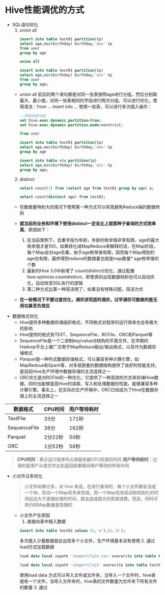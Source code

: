 # Hive性能调优的方式
- SQL语句优化
	1. union all
		```sql
		insert into table test01 partition(tp)
		select age,max(birthday) birthday,'max' tp
		from user
		group by age
		
		union all
		
		insert into table test01 partition(tp)
		select age,min(birthday) birthday,'min' tp
		from user
		group by age;
		```
	- union all 前后的两个语句都是对同一张表按照age进行分组，然后分别取最大、最小值，对同一张表相同的字段进行两次分组，可以进行优化，使用语法：from ... insert into ... 使用一张表，可以进行多次插入操作：
		```sql
		--开启动态分区 
		set hive.exec.dynamic.partition=true; 
		set hive.exec.dynamic.partition.mode=nonstrict; 
		
		from user 
		
		insert into table test01 partition(tp) 
		select age,max(birthday) birthday,'max' tp 
		group by age
		
		insert into table stu partition(tp) 
		select age,min(birthday) birthday,'min' tp 
		group by age;
		```
	2. distinct
		```sql
		select count(1) from (select age from test01 group by age) a;
		
		select count(distinct age) from test01;
		```
	- 在数据量特别大的情况下使用第一种方式可以有效避免Reduce端的数据倾斜
	- **就当前的业务和环境下使用distinct一定会比上面那种子查询的方式效率高**，原因如下：
		1. 在当前案例下，去重字段为年龄，年龄的枚举值非常有限，age的最大枚举值才是100，如果转化成MapReduce来解释的话，在Map阶段，每个Map会对age去重。由于age枚举值有限，因而每个Map得到的age也有限，最终得到reduce的数据量也就是map数量* age枚举值的个数
		2. 最新的Hive 3.0中新增了 count(distinct)优化，通过配置hive.optimize.countdistinct，即使真的出现数据倾斜也可以自动优化，自动改变SQL执行的逻辑
		3. 第二种方式比第一种简洁明了，如果没有特殊问题，简洁为优

	- **在一些情况下不要过度优化，调优讲究适时调优，过早调优可能做的是无用功甚至负效应**
- 数据格式优化
	- Hive提供多种数据存储组织格式，不同格式对程序的运行效率也会有极大的影响
	- Hive提供的格式有TEXT、SequenceFile、RCFile、ORC和Parquet等
	- SequenceFile是一个二进制key/value对结构的平面文件，在早期的Hadoop平台上被广泛用于MapReduce输出/输出格式，以及作为数据存储格式
	- *Parquet*是一种列式数据存储格式，可以兼容多种计算引擎，如MapRedcue和Spark等，对多层嵌套的数据结构提供了良好的性能支持，是目前Hive生产环境中数据存储的主流选择之一
	- ORC优化是对RCFile的一种优化，它提供了一种高效的方式来存储Hive数据，同时也能够提高Hive的读取、写入和处理数据的性能，能够兼容多种计算引擎。事实上，在实际的生产环境中，ORC已经成为了Hive在数据存储上的主流选择之一

| 数据格式 | CPU时间 | 用户等待耗时 |
| --- | --- | --- |
| TextFile | 33分 | 171秒 |
| SequenceFile | 38分 | 162秒 |
| Parquet | 2分22秒 | 50秒 |
| ORC | 1分52秒 | 56秒 |

>**CPU时间**：表示运行程序所占用服务器CPU资源的时间
**用户等待耗时**：记录的是用户从提交作业到返回结果期间用户等待的所有时间

- 小文件过多优化
	>小文件如果过多，对 hive 来说，在进行查询时，每个小文件都会当成一个块，启动一个Map任务来完成，而一个Map任务启动和初始化的时间远远大于逻辑处理的时间，就会造成很大的资源浪费。而且，同时可执行的Map数量是受限的
	- 小文件产生原因
		1. 直接向表中插入数据
		```sql
		insert into table test02 values (1,'a'),(2,'b');
		```
		多次插入少量数据就会出现多个小文件，生产环境基本没有使用
		2. 通过load方式加载数据
		```sql
		load data local inpath '/export/list.csv' overwrite into table test02 -- 导入文件

		load data local inpath '/export/list' overwrite into table test02 -- 导入文件夹
		```
		使用load data 方式可以导入文件或文件夹，当导入一个文件时，hive表就有一个文件，当导入文件夹时，hive表的文件数量为文件夹下所有文件的数量
		3. 通过
